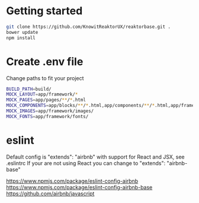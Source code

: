 # Getting started

```bash
git clone https://github.com/KnowitReaktorUX/reaktorbase.git .
bower update
npm install
```
# Create .env file
Change paths to fit your project

```bash
BUILD_PATH=build/
MOCK_LAYOUT=app/framework/*
MOCK_PAGES=app/pages/**/*.html
MOCK_COMPONENTS=app/blocks/**/*.html,app/components/**/*.html,app/framework/areas/**/*.html
MOCK_IMAGES=app/framework/images/
MOCK_FONTS=app/framework/fonts/
```

# eslint

Default config is "extends": "airbnb" with support for React and JSX, see .eslintrc
If your are not using React you can change to "extends": "airbnb-base"

https://www.npmjs.com/package/eslint-config-airbnb
https://www.npmjs.com/package/eslint-config-airbnb-base
https://github.com/airbnb/javascript